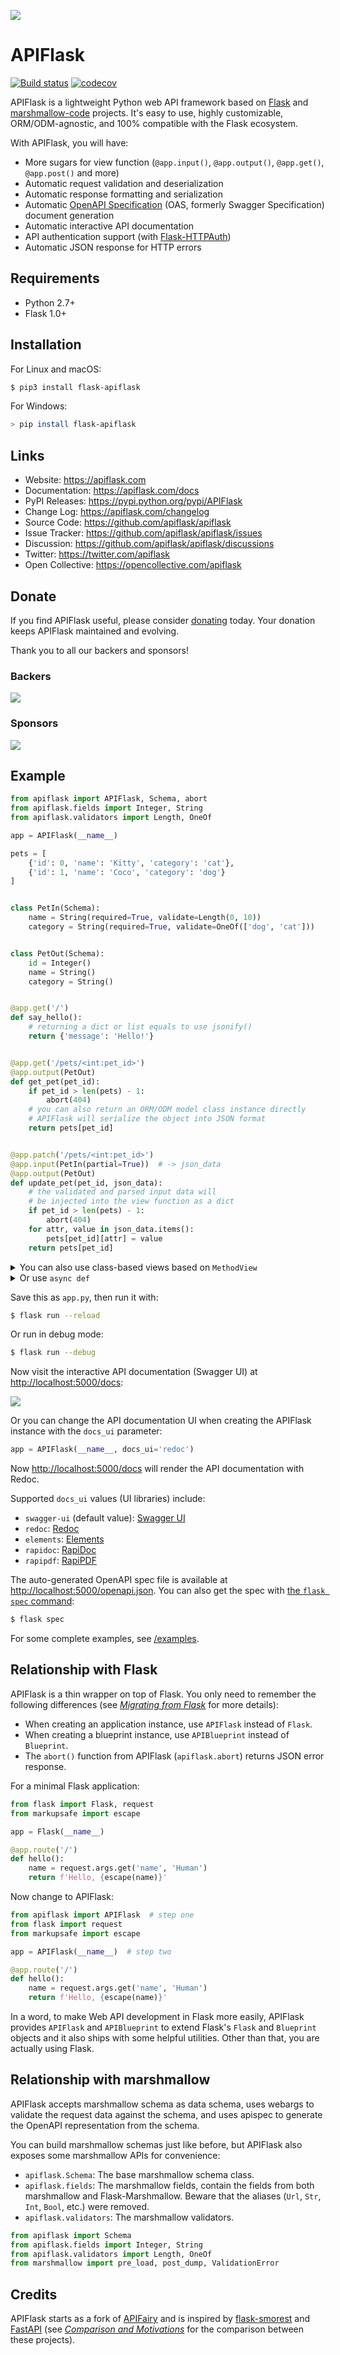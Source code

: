 ![](https://apiflask.com/_assets/apiflask-logo.png)

# APIFlask

[![Build status](https://github.com/apiflask/apiflask/actions/workflows/tests.yml/badge.svg)](https://github.com/apiflask/apiflask/actions) [![codecov](https://codecov.io/gh/apiflask/apiflask/branch/main/graph/badge.svg?token=2CFPCZ1DMY)](https://codecov.io/gh/apiflask/apiflask)

APIFlask is a lightweight Python web API framework based on [Flask](https://github.com/pallets/flask) and [marshmallow-code](https://github.com/marshmallow-code) projects. It's easy to use, highly customizable, ORM/ODM-agnostic, and 100% compatible with the Flask ecosystem.

With APIFlask, you will have:

- More sugars for view function (`@app.input()`, `@app.output()`, `@app.get()`, `@app.post()` and more)
- Automatic request validation and deserialization
- Automatic response formatting and serialization
- Automatic [OpenAPI Specification](https://github.com/OAI/OpenAPI-Specification) (OAS, formerly Swagger Specification) document generation
- Automatic interactive API documentation
- API authentication support (with [Flask-HTTPAuth](https://github.com/miguelgrinberg/flask-httpauth))
- Automatic JSON response for HTTP errors


## Requirements

- Python 2.7+
- Flask 1.0+


## Installation

For Linux and macOS:

```bash
$ pip3 install flask-apiflask
```

For Windows:

```bash
> pip install flask-apiflask
```


## Links

- Website: <https://apiflask.com>
- Documentation: <https://apiflask.com/docs>
- PyPI Releases: <https://pypi.python.org/pypi/APIFlask>
- Change Log: <https://apiflask.com/changelog>
- Source Code: <https://github.com/apiflask/apiflask>
- Issue Tracker: <https://github.com/apiflask/apiflask/issues>
- Discussion: <https://github.com/apiflask/apiflask/discussions>
- Twitter: <https://twitter.com/apiflask>
- Open Collective: <https://opencollective.com/apiflask>


## Donate

If you find APIFlask useful, please consider [donating](https://opencollective.com/apiflask) today. Your donation keeps APIFlask maintained and evolving.

Thank you to all our backers and sponsors!

### Backers

[![](https://opencollective.com/apiflask/backers.svg?width=890)](https://opencollective.com/apiflask)

### Sponsors

[![](https://opencollective.com/apiflask/sponsors.svg?width=890)](https://opencollective.com/apiflask)

## Example

```python
from apiflask import APIFlask, Schema, abort
from apiflask.fields import Integer, String
from apiflask.validators import Length, OneOf

app = APIFlask(__name__)

pets = [
    {'id': 0, 'name': 'Kitty', 'category': 'cat'},
    {'id': 1, 'name': 'Coco', 'category': 'dog'}
]


class PetIn(Schema):
    name = String(required=True, validate=Length(0, 10))
    category = String(required=True, validate=OneOf(['dog', 'cat']))


class PetOut(Schema):
    id = Integer()
    name = String()
    category = String()


@app.get('/')
def say_hello():
    # returning a dict or list equals to use jsonify()
    return {'message': 'Hello!'}


@app.get('/pets/<int:pet_id>')
@app.output(PetOut)
def get_pet(pet_id):
    if pet_id > len(pets) - 1:
        abort(404)
    # you can also return an ORM/ODM model class instance directly
    # APIFlask will serialize the object into JSON format
    return pets[pet_id]


@app.patch('/pets/<int:pet_id>')
@app.input(PetIn(partial=True))  # -> json_data
@app.output(PetOut)
def update_pet(pet_id, json_data):
    # the validated and parsed input data will
    # be injected into the view function as a dict
    if pet_id > len(pets) - 1:
        abort(404)
    for attr, value in json_data.items():
        pets[pet_id][attr] = value
    return pets[pet_id]
```

<details>
<summary>You can also use class-based views based on <code>MethodView</code></summary>

```python
from apiflask import APIFlask, Schema, abort
from apiflask.fields import Integer, String
from apiflask.validators import Length, OneOf
from flask.views import MethodView

app = APIFlask(__name__)

pets = [
    {'id': 0, 'name': 'Kitty', 'category': 'cat'},
    {'id': 1, 'name': 'Coco', 'category': 'dog'}
]


class PetIn(Schema):
    name = String(required=True, validate=Length(0, 10))
    category = String(required=True, validate=OneOf(['dog', 'cat']))


class PetOut(Schema):
    id = Integer()
    name = String()
    category = String()


class Hello(MethodView):

    # use HTTP method name as class method name
    def get(self):
        return {'message': 'Hello!'}


class Pet(MethodView):

    @app.output(PetOut)
    def get(self, pet_id):
        """Get a pet"""
        if pet_id > len(pets) - 1:
            abort(404)
        return pets[pet_id]

    @app.input(PetIn(partial=True))
    @app.output(PetOut)
    def patch(self, pet_id, json_data):
        """Update a pet"""
        if pet_id > len(pets) - 1:
            abort(404)
        for attr, value in json_data.items():
            pets[pet_id][attr] = value
        return pets[pet_id]


app.add_url_rule('/', view_func=Hello.as_view('hello'))
app.add_url_rule('/pets/<int:pet_id>', view_func=Pet.as_view('pet'))
```
</details>

<details>
<summary>Or use <code>async def</code></summary>

```bash
$ pip install -U "apiflask[async]"
```

```python
import asyncio

from apiflask import APIFlask

app = APIFlask(__name__)


@app.get('/')
async def say_hello():
    await asyncio.sleep(1)
    return {'message': 'Hello!'}
```

See <em><a href="https://flask.palletsprojects.com/async-await">Using async and await</a></em> for the details of the async support in Flask 2.0.

</details>

Save this as `app.py`, then run it with:

```bash
$ flask run --reload
```

Or run in debug mode:

```bash
$ flask run --debug
```

Now visit the interactive API documentation (Swagger UI) at <http://localhost:5000/docs>:

![](https://apiflask.com/_assets/swagger-ui.png)

Or you can change the API documentation UI when creating the APIFlask instance with the `docs_ui` parameter:

```py
app = APIFlask(__name__, docs_ui='redoc')
```

Now <http://localhost:5000/docs> will render the API documentation with Redoc.

Supported `docs_ui` values (UI libraries) include:

- `swagger-ui` (default value): [Swagger UI](https://github.com/swagger-api/swagger-ui)
- `redoc`: [Redoc](https://github.com/Redocly/redoc)
- `elements`: [Elements](https://github.com/stoplightio/elements)
- `rapidoc`: [RapiDoc](https://github.com/rapi-doc/RapiDoc)
- `rapipdf`: [RapiPDF](https://github.com/mrin9/RapiPdf)

The auto-generated OpenAPI spec file is available at <http://localhost:5000/openapi.json>. You can also get the spec with [the `flask spec` command](https://apiflask.com/openapi/#the-flask-spec-command):

```bash
$ flask spec
```

For some complete examples, see [/examples](https://github.com/apiflask/apiflask/tree/main/examples).


## Relationship with Flask

APIFlask is a thin wrapper on top of Flask. You only need to remember the following differences (see *[Migrating from Flask](https://apiflask.com/migrating)* for more details):

- When creating an application instance, use `APIFlask` instead of `Flask`.
- When creating a blueprint instance, use `APIBlueprint` instead of `Blueprint`.
- The `abort()` function from APIFlask (`apiflask.abort`) returns JSON error response.

For a minimal Flask application:

```python
from flask import Flask, request
from markupsafe import escape

app = Flask(__name__)

@app.route('/')
def hello():
    name = request.args.get('name', 'Human')
    return f'Hello, {escape(name)}'
```

Now change to APIFlask:

```python
from apiflask import APIFlask  # step one
from flask import request
from markupsafe import escape

app = APIFlask(__name__)  # step two

@app.route('/')
def hello():
    name = request.args.get('name', 'Human')
    return f'Hello, {escape(name)}'
```

In a word, to make Web API development in Flask more easily, APIFlask provides `APIFlask` and `APIBlueprint` to extend Flask's `Flask` and `Blueprint` objects and it also ships with some helpful utilities. Other than that, you are actually using Flask.


## Relationship with marshmallow

APIFlask accepts marshmallow schema as data schema, uses webargs to validate the request data against the schema, and uses apispec to generate the OpenAPI representation from the schema.

You can build marshmallow schemas just like before, but APIFlask also exposes some marshmallow APIs for convenience:

- `apiflask.Schema`: The base marshmallow schema class.
- `apiflask.fields`: The marshmallow fields, contain the fields from both marshmallow and Flask-Marshmallow. Beware that the aliases (`Url`, `Str`, `Int`, `Bool`, etc.) were removed.
- `apiflask.validators`: The marshmallow validators.

```python
from apiflask import Schema
from apiflask.fields import Integer, String
from apiflask.validators import Length, OneOf
from marshmallow import pre_load, post_dump, ValidationError
```

## Credits

APIFlask starts as a fork of [APIFairy](https://github.com/miguelgrinberg/APIFairy) and is inspired by [flask-smorest](https://github.com/marshmallow-code/flask-smorest) and [FastAPI](https://github.com/tiangolo/fastapi) (see *[Comparison and Motivations](https://apiflask.com/comparison)* for the comparison between these projects).